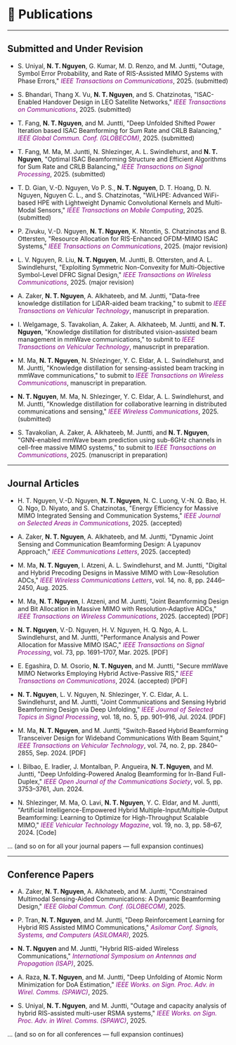 # 📄 Publications

---

## Submitted and Under Revision
- S. Uniyal, **N. T. Nguyen**, G. Kumar, M. D. Renzo, and M. Juntti, "Outage, Symbol Error Probability, and Rate of RIS-Assisted MIMO Systems with Phase Errors," <span style="color:purple;"><em>IEEE Transactions on Communications</em></span>, 2025. (submitted)

- S. Bhandari, Thang X. Vu, **N. T. Nguyen**, and S. Chatzinotas, "ISAC-Enabled Handover Design in LEO Satellite Networks," <span style="color:purple;"><em>IEEE Transactions on Communications</em></span>, 2025. (submitted)

- T. Fang, **N. T. Nguyen**, and M. Juntti, "Deep Unfolded Shifted Power Iteration based ISAC Beamforming for Sum Rate and CRLB Balancing," <span style="color:purple;"><em>IEEE Global Commun. Conf. (GLOBECOM)</em></span>, 2025. (submitted)

- T. Fang, M. Ma, M. Juntti, N. Shlezinger, A. L. Swindlehurst, and **N. T. Nguyen**, "Optimal ISAC Beamforming Structure and Efficient Algorithms for Sum Rate and CRLB Balancing," <span style="color:purple;"><em>IEEE Transactions on Signal Processing</em></span>, 2025. (submitted)

- T. D. Gian, V.-D. Nguyen, Vo P. S., **N. T. Nguyen**, D. T. Hoang, D. N. Nguyen, Nguyen C. L., and S. Chatzinotas, "WiLHPE: Advanced WiFi-based HPE with Lightweight Dynamic Convolutional Kernels and Multi-Modal Sensors," <span style="color:purple;"><em>IEEE Transactions on Mobile Computing</em></span>, 2025. (submitted)

- P. Zivuku, V.-D. Nguyen, **N. T. Nguyen**, K. Ntontin, S. Chatzinotas and B. Ottersten, "Resource Allocation for RIS-Enhanced OFDM-MIMO ISAC Systems," <span style="color:purple;"><em>IEEE Transactions on Communications</em></span>, 2025. (major revision)

- L. V. Nguyen, R. Liu, **N. T. Nguyen**, M. Juntti, B. Ottersten, and A. L. Swindlehurst, "Exploiting Symmetric Non-Convexity for Multi-Objective Symbol-Level DFRC Signal Design," <span style="color:purple;"><em>IEEE Transactions on Wireless Communications</em></span>, 2025. (major revision)

- A. Zaker, **N. T. Nguyen**, A. Alkhateeb, and M. Juntti, "Data-free knowledge distillation for LiDAR-aided beam tracking," to submit to <span style="color:purple;"><em>IEEE Transactions on Vehicular Technology</em></span>, manuscript in preparation.

- I. Welgamage, S. Tavakolian, A. Zaker, A. Alkhateeb, M. Juntti, and **N. T. Nguyen**, "Knowledge distillation for distributed vision-assisted beam management in mmWave communications," to submit to <span style="color:purple;"><em>IEEE Transactions on Vehicular Technology</em></span>, manuscript in preparation.

- M. Ma, **N. T. Nguyen**, N. Shlezinger, Y. C. Eldar, A. L. Swindlehurst, and M. Juntti, "Knowledge distillation for sensing-assisted beam tracking in mmWave communications," to submit to <span style="color:purple;"><em>IEEE Transactions on Wireless Communications</em></span>, manuscript in preparation.

- **N. T. Nguyen**, M. Ma, N. Shlezinger, Y. C. Eldar, A. L. Swindlehurst, and M. Juntti, "Knowledge distillation for collaborative learning in distributed communications and sensing," <span style="color:purple;"><em>IEEE Wireless Communications</em></span>, 2025. (submitted)

- S. Tavakolian, A. Zaker, A. Alkhateeb, M. Juntti, and **N. T. Nguyen**, "GNN-enabled mmWave beam prediction using sub-6GHz channels in cell-free massive MIMO systems," to submit to <span style="color:purple;"><em>IEEE Transactions on Communications</em></span>, 2025. (manuscript in preparation)

---

## Journal Articles
- H. T. Nguyen, V.-D. Nguyen, **N. T. Nguyen**, N. C. Luong, V.-N. Q. Bao, H. Q. Ngo, D. Niyato, and S. Chatzinotas, "Energy Efficiency for Massive MIMO Integrated Sensing and Communication Systems," <span style="color:purple;"><em>IEEE Journal on Selected Areas in Communications</em></span>, 2025. (accepted)

- A. Zaker, **N. T. Nguyen**, A. Alkhateeb, and M. Juntti, "Dynamic Joint Sensing and Communication Beamforming Design: A Lyapunov Approach," <span style="color:purple;"><em>IEEE Communications Letters</em></span>, 2025. (accepted)

- M. Ma, **N. T. Nguyen**, I. Atzeni, A. L. Swindlehurst, and M. Juntti, "Digital and Hybrid Precoding Designs in Massive MIMO with Low-Resolution ADCs," <span style="color:purple;"><em>IEEE Wireless Communications Letters</em></span>, vol. 14, no. 8, pp. 2446–2450, Aug. 2025.

- M. Ma, **N. T. Nguyen**, I. Atzeni, and M. Juntti, "Joint Beamforming Design and Bit Allocation in Massive MIMO with Resolution-Adaptive ADCs," <span style="color:purple;"><em>IEEE Transactions on Wireless Communications</em></span>, 2025. (accepted) [PDF]

- **N. T. Nguyen**, V.-D. Nguyen, H. V. Nguyen, H. Q. Ngo, A. L. Swindlehurst, and M. Juntti, "Performance Analysis and Power Allocation for Massive MIMO ISAC," <span style="color:purple;"><em>IEEE Transactions on Signal Processing</em></span>, vol. 73, pp. 1691–1707, Mar. 2025. [PDF]

- E. Egashira, D. M. Osorio, **N. T. Nguyen**, and M. Juntti, "Secure mmWave MIMO Networks Employing Hybrid Active-Passive RIS," <span style="color:purple;"><em>IEEE Transactions on Communications</em></span>, 2024. (accepted) [PDF]

- **N. T. Nguyen**, L. V. Nguyen, N. Shlezinger, Y. C. Eldar, A. L. Swindlehurst, and M. Juntti, "Joint Communications and Sensing Hybrid Beamforming Design via Deep Unfolding," <span style="color:purple;"><em>IEEE Journal of Selected Topics in Signal Processing</em></span>, vol. 18, no. 5, pp. 901–916, Jul. 2024. [PDF]

- M. Ma, **N. T. Nguyen**, and M. Juntti, "Switch-Based Hybrid Beamforming Transceiver Design for Wideband Communications With Beam Squint," <span style="color:purple;"><em>IEEE Transactions on Vehicular Technology</em></span>, vol. 74, no. 2, pp. 2840–2855, Sep. 2024. [PDF]

- I. Bilbao, E. Iradier, J. Montalban, P. Angueira, **N. T. Nguyen**, and M. Juntti, "Deep Unfolding-Powered Analog Beamforming for In-Band Full-Duplex," <span style="color:purple;"><em>IEEE Open Journal of the Communications Society</em></span>, vol. 5, pp. 3753–3761, Jun. 2024.

- N. Shlezinger, M. Ma, O. Lavi, **N. T. Nguyen**, Y. C. Eldar, and M. Juntti, "Artificial Intelligence-Empowered Hybrid Multiple-Input/Multiple-Output Beamforming: Learning to Optimize for High-Throughput Scalable MIMO," <span style="color:purple;"><em>IEEE Vehicular Technology Magazine</em></span>, vol. 19, no. 3, pp. 58–67, 2024. [Code]

... (and so on for all your journal papers — full expansion continues)

---

## Conference Papers
- A. Zaker, **N. T. Nguyen**, A. Alkhateeb, and M. Juntti, "Constrained Multimodal Sensing-Aided Communications: A Dynamic Beamforming Design," <span style="color:purple;"><em>IEEE Global Commun. Conf. (GLOBECOM)</em></span>, 2025.

- P. Tran, **N. T. Nguyen**, and M. Juntti, "Deep Reinforcement Learning for Hybrid RIS Assisted MIMO Communications," <span style="color:purple;"><em>Asilomar Conf. Signals, Systems, and Computers (ASILOMAR)</em></span>, 2025.

- **N. T. Nguyen** and M. Juntti, "Hybrid RIS-aided Wireless Communications," <span style="color:purple;"><em>International Symposium on Antennas and Propagation (ISAP)</em></span>, 2025.

- A. Raza, **N. T. Nguyen**, and M. Juntti, "Deep Unfolding of Atomic Norm Minimization for DoA Estimation," <span style="color:purple;"><em>IEEE Works. on Sign. Proc. Adv. in Wirel. Comms. (SPAWC)</em></span>, 2025.

- S. Uniyal, **N. T. Nguyen**, and M. Juntti, "Outage and capacity analysis of hybrid RIS-assisted multi-user RSMA systems," <span style="color:purple;"><em>IEEE Works. on Sign. Proc. Adv. in Wirel. Comms. (SPAWC)</em></span>, 2025.

... (and so on for all conferences — full expansion continues)

